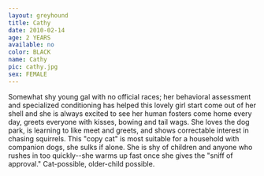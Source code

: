 ```yaml
---
layout: greyhound
title: Cathy
date: 2010-02-14
age: 2 YEARS
available: no
color: BLACK
name: Cathy
pic: cathy.jpg
sex: FEMALE
---
```


Somewhat shy young gal with no official races; her behavioral assessment and specialized conditioning has helped this
lovely girl start come out of her shell and she is always excited to see her human fosters come home every day, greets
everyone with kisses, bowing and tail wags.  She loves the dog park, is learning to like meet and greets, and shows
correctable interest in chasing squirrels. This "copy cat" is most suitable for a household with companion dogs, she
sulks if alone.  She is shy of children and anyone who rushes in too quickly--she warms up fast once she gives the
"sniff of approval." Cat-possible, older-child possible.
